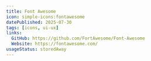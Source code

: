 ```yaml
---
title: Font Awesome
icon: simple-icons:fontawesome
datePublished: 2025-07-30
tags: [icons, ui-ux]
links:
  GitHub: https://github.com/FortAwesome/Font-Awesome
  Website: https://fontawesome.com/
usageStatus: storedAway
---
```

